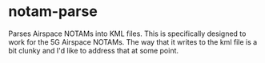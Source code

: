 # notam-parse
Parses Airspace NOTAMs into KML files. This is specifically designed to work for the 5G Airspace NOTAMs. The way that it writes to the kml file is a bit clunky and I'd like to address that at some point.
